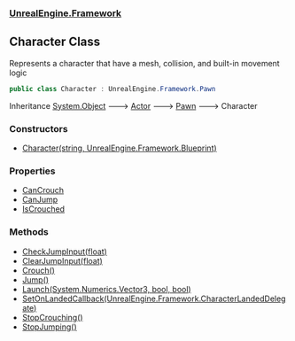 ### [UnrealEngine.Framework](./UnrealEngine-Framework.md 'UnrealEngine.Framework')
## Character Class
Represents a character that have a mesh, collision, and built-in movement logic  
```csharp
public class Character : UnrealEngine.Framework.Pawn
```
Inheritance [System.Object](https://docs.microsoft.com/en-us/dotnet/api/System.Object 'System.Object') &#129106; [Actor](./Actor.md 'UnrealEngine.Framework.Actor') &#129106; [Pawn](./Pawn.md 'UnrealEngine.Framework.Pawn') &#129106; Character  
### Constructors
- [Character(string, UnrealEngine.Framework.Blueprint)](./Character-Character(string_Blueprint).md 'UnrealEngine.Framework.Character.Character(string, UnrealEngine.Framework.Blueprint)')
### Properties
- [CanCrouch](./Character-CanCrouch.md 'UnrealEngine.Framework.Character.CanCrouch')
- [CanJump](./Character-CanJump.md 'UnrealEngine.Framework.Character.CanJump')
- [IsCrouched](./Character-IsCrouched.md 'UnrealEngine.Framework.Character.IsCrouched')
### Methods
- [CheckJumpInput(float)](./Character-CheckJumpInput(float).md 'UnrealEngine.Framework.Character.CheckJumpInput(float)')
- [ClearJumpInput(float)](./Character-ClearJumpInput(float).md 'UnrealEngine.Framework.Character.ClearJumpInput(float)')
- [Crouch()](./Character-Crouch().md 'UnrealEngine.Framework.Character.Crouch()')
- [Jump()](./Character-Jump().md 'UnrealEngine.Framework.Character.Jump()')
- [Launch(System.Numerics.Vector3, bool, bool)](./Character-Launch(Vector3_bool_bool).md 'UnrealEngine.Framework.Character.Launch(System.Numerics.Vector3, bool, bool)')
- [SetOnLandedCallback(UnrealEngine.Framework.CharacterLandedDelegate)](./Character-SetOnLandedCallback(CharacterLandedDelegate).md 'UnrealEngine.Framework.Character.SetOnLandedCallback(UnrealEngine.Framework.CharacterLandedDelegate)')
- [StopCrouching()](./Character-StopCrouching().md 'UnrealEngine.Framework.Character.StopCrouching()')
- [StopJumping()](./Character-StopJumping().md 'UnrealEngine.Framework.Character.StopJumping()')
